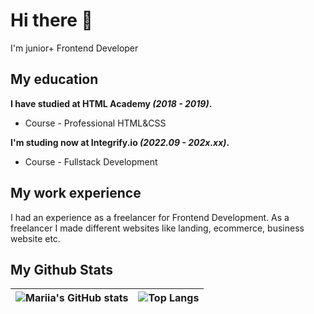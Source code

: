 # Hi there 👋
I'm junior+ Frontend Developer

## My education

**I have studied at HTML Academy *(2018 - 2019)*.**
- Course - Professional HTML&CSS

**I'm studing now at Integrify.io *(2022.09 - 202x.xx)*.**
- Course - Fullstack Development

## My work experience

I had an experience as a freelancer for Frontend Development.
As a freelancer I made different websites like landing, ecommerce, business website etc.

## My Github Stats
| ![Mariia's GitHub stats](https://github-readme-stats.vercel.app/api?username=Pensativa&show_icons=true&theme=radical) | ![Top Langs](https://github-readme-stats.vercel.app/api/top-langs/?username=Pensativa&layout=compact) |
| ----------- | ----------- |
